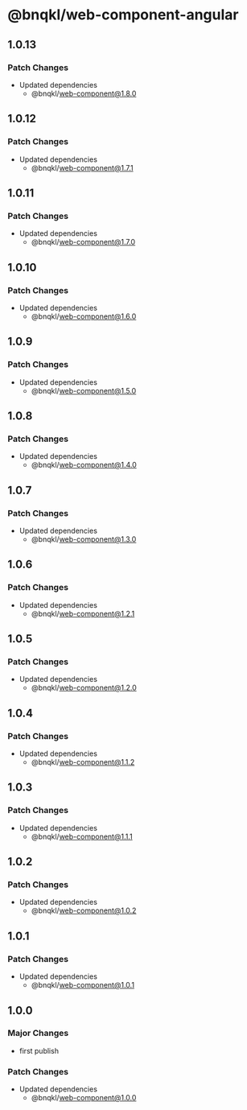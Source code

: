 # @bnqkl/web-component-angular

## 1.0.13

### Patch Changes

- Updated dependencies
  - @bnqkl/web-component@1.8.0

## 1.0.12

### Patch Changes

- Updated dependencies
  - @bnqkl/web-component@1.7.1

## 1.0.11

### Patch Changes

- Updated dependencies
  - @bnqkl/web-component@1.7.0

## 1.0.10

### Patch Changes

- Updated dependencies
  - @bnqkl/web-component@1.6.0

## 1.0.9

### Patch Changes

- Updated dependencies
  - @bnqkl/web-component@1.5.0

## 1.0.8

### Patch Changes

- Updated dependencies
  - @bnqkl/web-component@1.4.0

## 1.0.7

### Patch Changes

- Updated dependencies
  - @bnqkl/web-component@1.3.0

## 1.0.6

### Patch Changes

- Updated dependencies
  - @bnqkl/web-component@1.2.1

## 1.0.5

### Patch Changes

- Updated dependencies
  - @bnqkl/web-component@1.2.0

## 1.0.4

### Patch Changes

- Updated dependencies
  - @bnqkl/web-component@1.1.2

## 1.0.3

### Patch Changes

- Updated dependencies
  - @bnqkl/web-component@1.1.1

## 1.0.2

### Patch Changes

- Updated dependencies
  - @bnqkl/web-component@1.0.2

## 1.0.1

### Patch Changes

- Updated dependencies
  - @bnqkl/web-component@1.0.1

## 1.0.0

### Major Changes

- first publish

### Patch Changes

- Updated dependencies
  - @bnqkl/web-component@1.0.0
